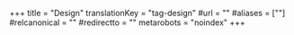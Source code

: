 +++
title = "Design"
translationKey = "tag-design"
#url = ""
#aliases = [""]
#relcanonical = ""
#redirectto = ""
metarobots = "noindex"
+++
